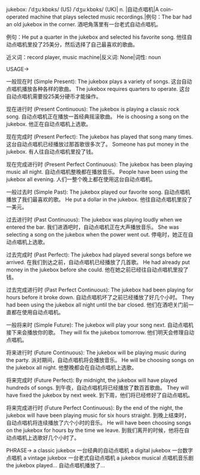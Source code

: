 jukebox: /ˈdʒuːkbɒks/ (US) /ˈdʒuːkbɒks/ (UK)| n. |自动点唱机|A coin-operated machine that plays selected music recordings.|例句：The bar had an old jukebox in the corner. 酒吧角落里有一台老式自动点唱机。

例句：He put a quarter in the jukebox and selected his favorite song. 他往自动点唱机里投了25美分，然后选择了自己最喜欢的歌曲。

近义词：record player, music machine|反义词: None|词性: noun


USAGE->

一般现在时 (Simple Present):
The jukebox plays a variety of songs.  这台自动点唱机播放各种各样的歌曲。
The jukebox requires quarters to operate. 这台自动点唱机需要投25美分硬币才能操作。


现在进行时 (Present Continuous):
The jukebox is playing a classic rock song. 自动点唱机正在播放一首经典摇滚歌曲。
He is choosing a song on the jukebox. 他正在自动点唱机上选歌。


现在完成时 (Present Perfect):
The jukebox has played that song many times. 这台自动点唱机已经播放过那首歌很多次了。
Someone has put money in the jukebox. 有人往自动点唱机里投了钱。


现在完成进行时 (Present Perfect Continuous):
The jukebox has been playing music all night. 自动点唱机整晚都在播放音乐。
People have been using the jukebox all evening.  人们一整个晚上都在使用这台自动点唱机。


一般过去时 (Simple Past):
The jukebox played our favorite song. 自动点唱机播放了我们最喜欢的歌。
He put a dollar in the jukebox. 他往自动点唱机里投了一美元。


过去进行时 (Past Continuous):
The jukebox was playing loudly when we entered the bar. 我们进酒吧时，自动点唱机正在大声播放音乐。
She was selecting a song on the jukebox when the power went out.  停电时，她正在自动点唱机上选歌。


过去完成时 (Past Perfect):
The jukebox had played several songs before we arrived. 在我们到达之前，自动点唱机已经播放了几首歌。
He had already put money in the jukebox before she could. 他在她之前已经往自动点唱机里投了钱。


过去完成进行时 (Past Perfect Continuous):
The jukebox had been playing for hours before it broke down. 自动点唱机坏了之前已经播放了好几个小时。
They had been using the jukebox all night until the bar closed. 他们在酒吧关门前一直都在使用自动点唱机。


一般将来时 (Simple Future):
The jukebox will play your song next. 自动点唱机接下来会播放你的歌。
They will fix the jukebox tomorrow. 他们明天会修理自动点唱机。


将来进行时 (Future Continuous):
The jukebox will be playing music during the party. 派对期间，自动点唱机将会播放音乐。
He will be choosing songs on the jukebox all night. 他整晚都会在自动点唱机上选歌。


将来完成时 (Future Perfect):
By midnight, the jukebox will have played hundreds of songs. 到午夜，自动点唱机将已经播放了数百首歌曲。
They will have fixed the jukebox by next week. 到下周，他们将已经修好了自动点唱机。


将来完成进行时 (Future Perfect Continuous):
By the end of the night, the jukebox will have been playing music for six hours straight. 到晚上结束时，自动点唱机将连续播放了六个小时的音乐。
He will have been choosing songs on the jukebox for hours by the time we leave. 到我们离开的时候，他将在自动点唱机上选歌好几个小时了。


PHRASE->
a classic jukebox  一台经典的自动点唱机
a digital jukebox 一台数字点唱机
a vintage jukebox 一台老式自动点唱机
a jukebox musical 点唱机音乐剧
the jukebox played... 自动点唱机播放了...
